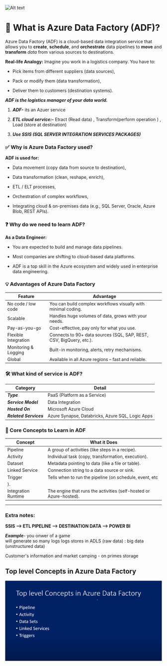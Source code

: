 ![Alt text](https://miro.medium.com/v2/format:webp/1*X0_s8C5ZsnJreHZMl_JS8w.png)


# 🔷 What is Azure Data Factory (ADF)?
Azure Data Factory (ADF) is a cloud-based data integration service that allows you to **create**, **schedule**, and **orchestrate** data pipelines to **move** and **transform** *data* from various sources to destinations.

**Real-life Analogy:**
Imagine you work in a logistics company. You have to:

- Pick items from different suppliers (data sources),

- Pack or modify them (data transformation),

- Deliver them to customers (destination systems).

***ADF is the logistics manager of your data world.***

1. ***ADF-*** its an Azuer service

2. ***ETL cloud service:-***
Etract (Read data) , Transform(perform operation ) , Load (store at destination)

3. ***Use SSIS (SQL SERVER INTEGRATION SERVICES PACKAGES)***
 
### ✅ Why is Azure Data Factory used?
**ADF is used for:**
- Data movement (copy data from source to destination),

- Data transformation (clean, reshape, enrich),

- ETL / ELT processes,

- Orchestration of complex workflows,

- Integrating cloud & on-premises data (e.g., SQL Server, Oracle, Azure Blob, REST APIs).

### ❓ Why do we need to learn ADF?
**As a Data Engineer:**
- You are expected to build and manage data pipelines.

- Most companies are shifting to cloud-based data platforms.

- ADF is a top skill in the Azure ecosystem and widely used in enterprise data engineering.

### 💡 Advantages of Azure Data Factory
|**Feature** |	**Advantage** |
|------------|----------------|
| No code / low code |	You can build complex workflows visually with minimal coding. |
| Scalable	| Handles huge volumes of data, grows with your needs. |
| Pay-as-you-go |	Cost-effective, pay only for what you use. |
| Flexible Integration	| Connects to 90+ data sources (SQL, SAP, REST, CSV, BigQuery, etc.).|
| Monitoring & Logging |	Built-in monitoring, alerts, retry mechanisms.|
|Global |	Available in all Azure regions – fast and reliable.|

### 🛠️ What kind of service is ADF?
|**Category** |	**Detail** |
|---------|--------|
| ***Type*** |	PaaS (Platform as a Service) |
|***Service Model***|	Data Integration |
|***Hosted On*** |	Microsoft Azure Cloud |
|***Related Services***|	Azure Synapse, Databricks, Azure SQL, Logic Apps |

### 🧠 Core Concepts to Learn in ADF 
| **Concept** |	**What it Does** |
|-------------|------------------|
| Pipeline |	A group of activities (like steps in a recipe).|
| Activity |	Individual task (copy, transformation, execution).|
| Dataset |	Metadata pointing to data (like a file or table).
| Linked Service |	Connection string to a data source or sink.|
|Trigger |	Tells when to run the pipeline (on schedule, event, etc
).|
|Integration Runtime|	The engine that runs the activities (self-hosted or Azure-hosted).|

---

### Extra notes:

**SSIS --> ETL PIPELINE --> DESTINATION DATA --> POWER BI**

***Example***- you onwer of a game  
will generate so many logs
logs stores in ADLS (raw data) : big data (unstructured data)

Customer's information  and market camping - on primes storage 


## Top level Concepts in Azure Data Factory

![Top level concepts](tlciadf.png)

